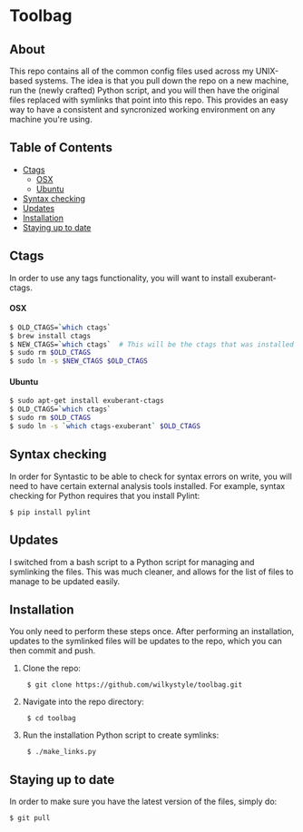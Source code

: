 # Toolbag

## About

This repo contains all of the common config files used across my UNIX-based systems. The idea is that you pull down the repo on a new machine, run the (newly crafted) Python script, and you will then have the original files replaced with symlinks that point into this repo. This provides an easy way to have a consistent and syncronized working environment on any machine you're using.

## Table of Contents

* [Ctags](#ctags)
    * [OSX](#osx)
    * [Ubuntu](#ubuntu)
* [Syntax checking](#syntax-checking)
* [Updates](#updates)
* [Installation](#installation)
* [Staying up to date](#staying-up-to-date)

## Ctags

In order to use any tags functionality, you will want to install exuberant-ctags.

#### OSX

```bash
$ OLD_CTAGS=`which ctags`
$ brew install ctags
$ NEW_CTAGS=`which ctags`  # This will be the ctags that was installed by brew.
$ sudo rm $OLD_CTAGS
$ sudo ln -s $NEW_CTAGS $OLD_CTAGS
```

#### Ubuntu

```bash
$ sudo apt-get install exuberant-ctags
$ OLD_CTAGS=`which ctags`
$ sudo rm $OLD_CTAGS
$ sudo ln -s `which ctags-exuberant` $OLD_CTAGS
```

## Syntax checking

In order for Syntastic to be able to check for syntax errors on write, you will need to have certain external analysis tools installed. For example, syntax checking for Python requires that you install Pylint:

    $ pip install pylint

## Updates

I switched from a bash script to a Python script for managing and symlinking the files. This was much cleaner, and allows for the list of files to manage to be updated easily.

## Installation

You only need to perform these steps once. After performing an installation, updates to the symlinked files will be updates to the repo, which you can then commit and push.

1. Clone the repo:

        $ git clone https://github.com/wilkystyle/toolbag.git

1. Navigate into the repo directory:

        $ cd toolbag

1. Run the installation Python script to create symlinks:

        $ ./make_links.py


## Staying up to date

In order to make sure you have the latest version of the files, simply do:

    $ git pull
